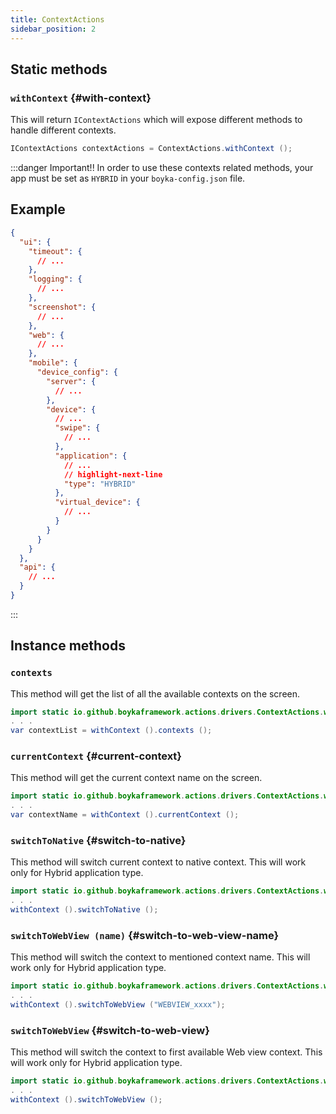 ```yaml
---
title: ContextActions
sidebar_position: 2
---
```


## Static methods

### `withContext` {#with-context}

This will return `IContextActions` which will expose different methods to handle different contexts.

```java
IContextActions contextActions = ContextActions.withContext ();
```

:::danger Important!!
In order to use these contexts related methods, your app must be set as `HYBRID` in your `boyka-config.json` file.

## Example

```json
{
  "ui": {
    "timeout": {
      // ...
    },
    "logging": {
      // ...
    },
    "screenshot": {
      // ...
    },
    "web": {
      // ...
    },
    "mobile": {
      "device_config": {
        "server": {
          // ...
        },
        "device": {
          // ...
          "swipe": {
            // ...
          },
          "application": {
            // ...
            // highlight-next-line
            "type": "HYBRID"
          },
          "virtual_device": {
            // ...
          }
        }
      }
    }
  },
  "api": {
    // ...
  }
}
```

:::

## Instance methods

### `contexts`

This method will get the list of all the available contexts on the screen.

```java
import static io.github.boykaframework.actions.drivers.ContextActions.withContext;
. . .
var contextList = withContext ().contexts ();
```

### `currentContext` {#current-context}

This method will get the current context name on the screen.

```java
import static io.github.boykaframework.actions.drivers.ContextActions.withContext;
. . .
var contextName = withContext ().currentContext ();
```

### `switchToNative` {#switch-to-native}

This method will switch current context to native context. This will work only for Hybrid application type.

```java
import static io.github.boykaframework.actions.drivers.ContextActions.withContext;
. . .
withContext ().switchToNative ();
```

### `switchToWebView (name)` {#switch-to-web-view-name}

This method will switch the context to mentioned context name. This will work only for Hybrid application type.

```java
import static io.github.boykaframework.actions.drivers.ContextActions.withContext;
. . .
withContext ().switchToWebView ("WEBVIEW_xxxx");
```

### `switchToWebView` {#switch-to-web-view}

This method will switch the context to first available Web view context. This will work only for Hybrid application type.

```java
import static io.github.boykaframework.actions.drivers.ContextActions.withContext;
. . .
withContext ().switchToWebView ();
```

